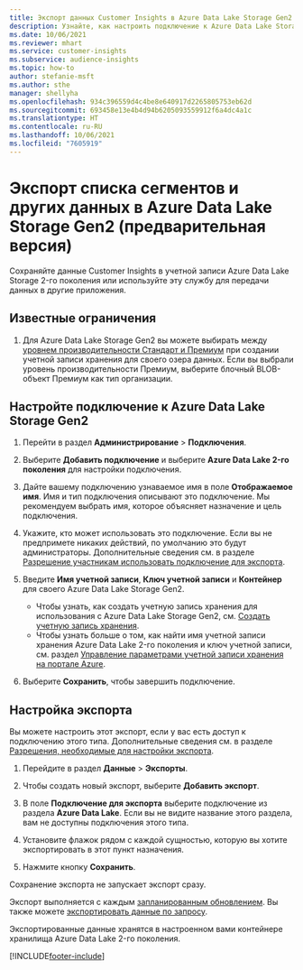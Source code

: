```yaml
---
title: Экспорт данных Customer Insights в Azure Data Lake Storage Gen2
description: Узнайте, как настроить подключение к Azure Data Lake Storage Gen2.
ms.date: 10/06/2021
ms.reviewer: mhart
ms.service: customer-insights
ms.subservice: audience-insights
ms.topic: how-to
author: stefanie-msft
ms.author: sthe
manager: shellyha
ms.openlocfilehash: 934c396559d4c4be8e640917d2265805753eb62d
ms.sourcegitcommit: 693458e13e4b4d94b6205093559912f6a4dc4a1c
ms.translationtype: HT
ms.contentlocale: ru-RU
ms.lasthandoff: 10/06/2021
ms.locfileid: "7605919"
---
```

# <a name="export-segment-list-and-other-data-to-azure-data-lake-storage-gen2-preview"></a>Экспорт списка сегментов и других данных в Azure Data Lake Storage Gen2 (предварительная версия)

Сохраняйте данные Customer Insights в учетной записи Azure Data Lake Storage 2-го поколения или используйте эту службу для передачи данных в другие приложения.

## <a name="known-limitations"></a>Известные ограничения

1. Для Azure Data Lake Storage Gen2 вы можете выбирать между [уровнем производительности Стандарт и Премиум](/azure/storage/blobs/create-data-lake-storage-account) при создании учетной записи хранения для своего озера данных. Если вы выбрали уровень производительности Премиум, выберите блочный BLOB-объект Премиум как тип организации. 


## <a name="set-up-the-connection-to-azure-data-lake-storage-gen2"></a>Настройте подключение к Azure Data Lake Storage Gen2 


1. Перейти в раздел **Администрирование** > **Подключения**.

1. Выберите **Добавить подключение** и выберите **Azure Data Lake 2-го поколения** для настройки подключения.

1. Дайте вашему подключению узнаваемое имя в поле **Отображаемое имя**. Имя и тип подключения описывают это подключение. Мы рекомендуем выбрать имя, которое объясняет назначение и цель подключения.

1. Укажите, кто может использовать это подключение. Если вы не предпримете никаких действий, по умолчанию это будут администраторы. Дополнительные сведения см. в разделе [Разрешение участникам использовать подключение для экспорта](connections.md#allow-contributors-to-use-a-connection-for-exports).

1. Введите **Имя учетной записи**, **Ключ учетной записи** и **Контейнер** для своего Azure Data Lake Storage Gen2.
    - Чтобы узнать, как создать учетную запись хранения для использования с Azure Data Lake Storage Gen2, см. [Создать учетную запись хранения](/azure/storage/blobs/create-data-lake-storage-account). 
    - Чтобы узнать больше о том, как найти имя учетной записи хранения Azure Data Lake 2-го поколения и ключ учетной записи, см. раздел [Управление параметрами учетной записи хранения на портале Azure](/azure/storage/common/storage-account-manage).

1. Выберите **Сохранить**, чтобы завершить подключение. 

## <a name="configure-an-export"></a>Настройка экспорта

Вы можете настроить этот экспорт, если у вас есть доступ к подключению этого типа. Дополнительные сведения см. в разделе [Разрешения, необходимые для настройки экспорта](export-destinations.md#set-up-a-new-export).

1. Перейдите в раздел **Данные** > **Экспорты**.

1. Чтобы создать новый экспорт, выберите **Добавить экспорт**.

1. В поле **Подключение для экспорта** выберите подключение из раздела **Azure Data Lake**. Если вы не видите название этого раздела, вам не доступны подключения этого типа.

1. Установите флажок рядом с каждой сущностью, которую вы хотите экспортировать в этот пункт назначения.

1. Нажмите кнопку **Сохранить**.

Сохранение экспорта не запускает экспорт сразу.

Экспорт выполняется с каждым [запланированным обновлением](system.md#schedule-tab). Вы также можете [экспортировать данные по запросу](export-destinations.md#run-exports-on-demand). 

Экспортированные данные хранятся в настроенном вами контейнере хранилища Azure Data Lake 2-го поколения. 

[!INCLUDE[footer-include](../includes/footer-banner.md)]
